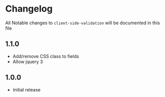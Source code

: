 # Changelog

All Notable changes to `client-side-validation` will be documented in this file

## 1.1.0
- Add/remove CSS class to fields
- Allow jquery 3

## 1.0.0
- Initial release
